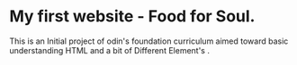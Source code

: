 # My first website - Food for Soul.

This is an Initial project of odin's foundation curriculum aimed toward basic understanding HTML and a bit of Different Element's . 
